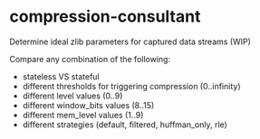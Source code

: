 # compression-consultant
Determine ideal zlib parameters for captured data streams (WIP)

Compare any combination of the following:
* stateless VS stateful
* different thresholds for triggering compression (0..infinity)
* different level values (0..9)
* different window_bits values (8..15)
* different mem_level values (1..9)
* different strategies (default, filtered, huffman_only, rle)
